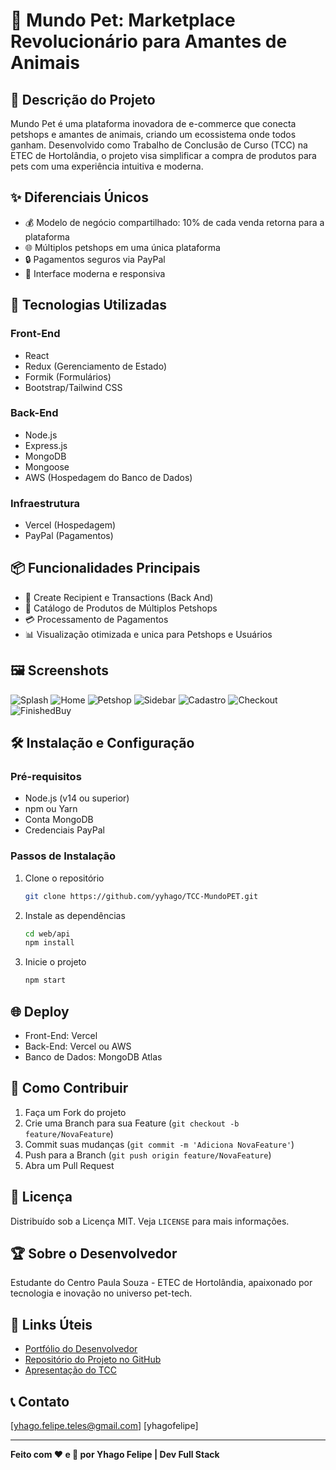 # 🐾 Mundo Pet: Marketplace Revolucionário para Amantes de Animais

## 📝 Descrição do Projeto

Mundo Pet é uma plataforma inovadora de e-commerce que conecta petshops e amantes de animais, criando um ecossistema onde todos ganham. Desenvolvido como Trabalho de Conclusão de Curso (TCC) na ETEC de Hortolândia, o projeto visa simplificar a compra de produtos para pets com uma experiência intuitiva e moderna.

## ✨ Diferenciais Únicos

- 💰 Modelo de negócio compartilhado: 10% de cada venda retorna para a plataforma
- 🌐 Múltiplos petshops em uma única plataforma
- 🔒 Pagamentos seguros via PayPal
- 📱 Interface moderna e responsiva

## 🚀 Tecnologias Utilizadas

### Front-End
- React
- Redux (Gerenciamento de Estado)
- Formik (Formulários)
- Bootstrap/Tailwind CSS

### Back-End
- Node.js
- Express.js
- MongoDB
- Mongoose
- AWS (Hospedagem do Banco de Dados)

### Infraestrutura
- Vercel (Hospedagem)
- PayPal (Pagamentos)

## 📦 Funcionalidades Principais

- 👤 Create Recipient e Transactions (Back And)
- 🛒 Catálogo de Produtos de Múltiplos Petshops
- 💳 Processamento de Pagamentos
- 📊 Visualização otimizada e unica para Petshops e Usuários

## 🖼️ Screenshots

![Splash](/pictureScreen/Splash.png)
![Home](/pictureScreen/Home.png)
![Petshop](/pictureScreen/Petshop.png)
![Sidebar](/pictureScreen/Sidebar.png)
![Cadastro](/pictureScreen/Cadastro.png)
![Checkout](/pictureScreen/Checkout.png)
![FinishedBuy](/pictureScreen/FinishedBuy.png)


## 🛠️ Instalação e Configuração

### Pré-requisitos
- Node.js (v14 ou superior)
- npm ou Yarn
- Conta MongoDB
- Credenciais PayPal

### Passos de Instalação

1. Clone o repositório
   ```bash
   git clone https://github.com/yyhago/TCC-MundoPET.git
   ```

2. Instale as dependências
   ```bash
   cd web/api
   npm install
   ```

4. Inicie o projeto
   ```bash
   npm start
   ```

## 🌐 Deploy

- Front-End: Vercel
- Back-End: Vercel ou AWS
- Banco de Dados: MongoDB Atlas

## 🤝 Como Contribuir

1. Faça um Fork do projeto
2. Crie uma Branch para sua Feature (`git checkout -b feature/NovaFeature`)
3. Commit suas mudanças (`git commit -m 'Adiciona NovaFeature'`)
4. Push para a Branch (`git push origin feature/NovaFeature`)
5. Abra um Pull Request

## 📜 Licença

Distribuído sob a Licença MIT. Veja `LICENSE` para mais informações.

## 🏆 Sobre o Desenvolvedor

Estudante do Centro Paula Souza - ETEC de Hortolândia, apaixonado por tecnologia e inovação no universo pet-tech.

## 🔗 Links Úteis

- [Portfólio do Desenvolvedor](https://www.linkedin.com/in/yhagofelipe/)
- [Repositório do Projeto no GitHub](https://github.com/yyhago)
- [Apresentação do TCC](https://tcc-mundo-pet-web.vercel.app/)

## 📞 Contato

[yhago.felipe.teles@gmail.com]
[yhagofelipe]


---

**Feito com ❤️ e 🐾 por Yhago Felipe | Dev Full Stack**
